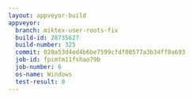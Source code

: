 ```yaml
---
layout: appveyor-build
appveyor:
  branch: miktex-user-roots-fix
  build-id: 28735627
  build-number: 325
  commit: 020a53d4ed4b6be7599cfdf08577a3b34ff0a693
  job-id: fpimtm11fshao79b
  job-number: 6
  os-name: Windows
  test-result: 0
---
```

